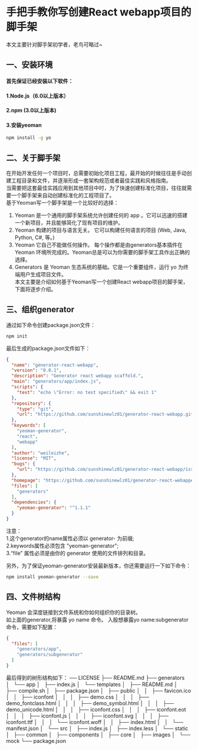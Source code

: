# 手把手教你写创建React webapp项目的脚手架
本文主要针对脚手架初学者，老鸟可略过~

## 一、安装环境
#### 首先保证已经安装以下软件：
#### 1.Node.js（6.0以上版本）
#### 2.npm (3.0以上版本)
#### 3.安装yeoman
```bash
npm install -g yo
```

## 二、关于脚手架
   在开始开发任何一个项目时，总需要初始化项目工程，最开始的时候往往是手动创建工程目录和文件，并逐渐形成一套架构规范或者最佳实践和风格指南。<br />
当需要把这套最佳实践应用到其他项目中时，为了快速创建标准化项目，往往就需要一个脚手架来自动创建标准化的工程项目了。<br />
   基于Yeoman写一个脚手架是一个比较好的选择：<br />
   1. Yeoman 是一个通用的脚手架系统允许创建任何的 app 。它可以迅速的搭建一个新项目，并且能够简化了现有项目的维护。<br />
   2. Yeoman 构建的项目与语言无关。 它可以构建任何语言的项目 (Web, Java, Python, C#, 等。)<br />
   3. Yeoman 它自己不能做任何操作。 每个操作都是由generators基本插件在 Yeoman 环境所完成的。Yeoman总是可以为你需要的脚手架工具作出正确的选择。<br />
   4. Generators 是 Yeoman 生态系统的基础。它是一个重要组件，运行 yo 为终端用户生成项目文件。<br />
   本文主要是介绍如何基于Yeoman写一个创建React webapp项目的脚手架，下面将逐步介绍。
## 三、组织generator
   通过如下命令创建package.json文件：
   ```bash
   npm init
   ```
   最后生成的package.json文件如下：
   ```json
   {
     "name": "generator-react-webapp",
     "version": "0.0.1",
     "description": "Generator react webapp scaffold.",
     "main": "generators/app/index.js",
     "scripts": {
       "test": "echo \"Error: no test specified\" && exit 1"
     },
     "repository": {
       "type": "git",
       "url": "https://github.com/sunshinewlz01/generator-react-webapp.git"
     },
     "keywords": [
       "yeoman-generator",
       "react",
       "webapp"
     ],
     "author": "weileizhe",
     "license": "MIT",
     "bugs": {
       "url": "https://github.com/sunshinewlz01/generator-react-webapp/issues"
     },
     "homepage": "https://github.com/sunshinewlz01/generator-react-webapp#readme",
     "files": [
       "generators"
     ],
     "dependencies": {
       "yeoman-generator": "^1.1.1"
     }
   }
   ```
   注意：<br/>
   1.这个generator的name属性必须以 generator- 为前缀;<br/>
   2.keywords属性必须包含 "yeoman-generator";<br/>
   3.“file” 属性必须是由你的 generator 使用的文件排列和目录。
   
   另外，为了保证yeoman-generator安装最新版本，你还需要运行一下如下命令：
   ```bash
   npm install yeoman-generator --save
   ```

## 四、文件树结构

Yeoman 会深度链接到文件系统和你如何组织你的目录树。<br />
如上面的generator,将暴露 yo name 命令。
入股想暴露yo name:subgenerator命令，需要如下配置：
```json
{
  "files": [
    "generators/app",
    "generators/subgenerator"
  ]
}
```

最后得到的树形结构如下：
── LICENSE
├── README.md
├── generators
│   └── app
│       ├── index.js
│       └── templates
│           ├── README.md
│           ├── compile.sh
│           ├── package.json
│           ├── public
│           │   ├── favicon.ico
│           │   ├── iconfont
│           │   │   ├── demo.css
│           │   │   ├── demo_fontclass.html
│           │   │   ├── demo_symbol.html
│           │   │   ├── demo_unicode.html
│           │   │   ├── iconfont.css
│           │   │   ├── iconfont.eot
│           │   │   ├── iconfont.js
│           │   │   ├── iconfont.svg
│           │   │   ├── iconfont.ttf
│           │   │   └── iconfont.woff
│           │   ├── index.html
│           │   └── manifest.json
│           └── src
│               ├── index.js
│               ├── index.less
│               └── static
│                   ├── common
│                   ├── components
│                   ├── core
│                   ├── images
│                   └── mock
└── package.json




